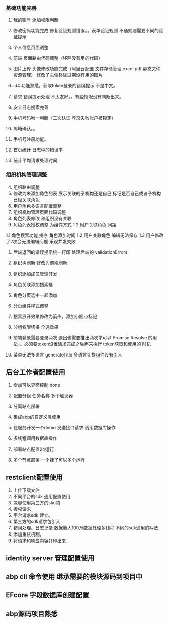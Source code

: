 ﻿


### 基础功能完善
1. 我的账号 添加权限判断
2. 修改密码功能完成 
	修复验证规则错误。。表单验证规则 不通规则需要不同的验证提示
3. 个人信息页面调整

4. 前端 页面路由代码调整（移除没有用的代码）
5. 图片上传 头像修改功能完成（阿里云配置 文件存储管理 excel pdf 静态文件资源管理）
	修改了头像移除过期没有用的图片
7. id4 功能熟悉。获取token登录的错误提示 不是中文。
8. 请求 错误提示处理 不太友好。。有些情况没有判断出来。
6. 安全日志搜索完善
7. 手机号码唯一判断（二次认证 登录失败账户被锁定）
8. 邮箱确认。。
9. 手机号注册功能。
10. 首页统计 日志中的错误率 
11. 统计平均请求处理时间


### 组织机构管理调整
4. 组织路由调整
2. 修改为未添加角色列表
	展示关联的子机构还是自己
	标记是否自己或者子机构已经关联角色
3. 用户角色多语言配置调整
6. 组织机构管理页面代码调整
12. 角色列表修改 和组织没有关联
13. 角色列表授权调整 为组件方式
1.2 用户关联角色 间距 



1.1 角色搜索功能 排序 角色添加时间
1.2 用户关联角色 编辑无法保存
1.3 用户修改了2次会无法编辑问题 乐观并发失败
1. 后端返回的错误提示统一打印
	处理后端的 validationErrors
3. 组织树刷新 修改为前端刷新
5. 组织添加成员管理开发
7. 角色关联添加搜索框
8. 角色分页选中一起添加
9. 分页组件样式调整
10. 搜索展开效果修改为箭头。添加小圆点标记
11. 分组权限切换 全选效果
12. 前端登录需要登录两次 退出也需要推出两次才可以
	Promise Resolve 的用法。。必须要token设置请求完成之后再来执行
	token获取和使用的 时机

13. 菜单无法多语言
	generateTitle 多语言切换组件没有引入






## 后台工作者配置使用
1. 增加可以界面控制  done
2. 配置分组 任务名称 多个触发器
2. 分离站点部署
3. 集成abp的自定义类使用

4. 在服务开发一个demo 发送接口请求 调用数据库操作
5. 多线程调用数据库操作
6. 部署站点配置24运行
7. 多个节点部署 一个挂了可以多个运行


## restclient配置使用
1. 上传下载文件
2. 不同平台的sdk  通用配置使用
3. 兼容使用第三方的sku包
4. 授权请求
6. 平台请求sdk 建立。
7. 第三方的sdk请求包引入
5. 错误处理。日志记录
	数据量大100万数据处理多线程
	不同的sdk通用的写法
8. 添加重试机制。
9. 将请求和响应内容打印出来

## identity server 管理配置使用

## abp cli 命令使用 继承需要的模块源码到项目中

## EFcore 字段数据库创建配置

## abp源码项目熟悉






